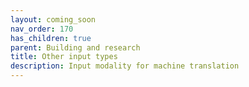 ```yaml
---
layout: coming_soon
nav_order: 170
has_children: true
parent: Building and research
title: Other input types
description: Input modality for machine translation
---
```

